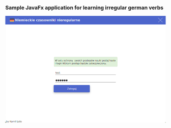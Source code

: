 ### Sample JavaFx application for learning irregular german verbs

![alt tag](https://raw.githubusercontent.com/klolo/JavaFx-demo/master/doc/screen1.png)